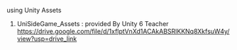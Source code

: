 using Unity Assets
1. UniSideGame_Assets   :   provided By Unity 6 Teacher
https://drive.google.com/file/d/1xflptVnXd1ACAkABSRlKKNq8XkfsuW4y/view?usp=drive_link
